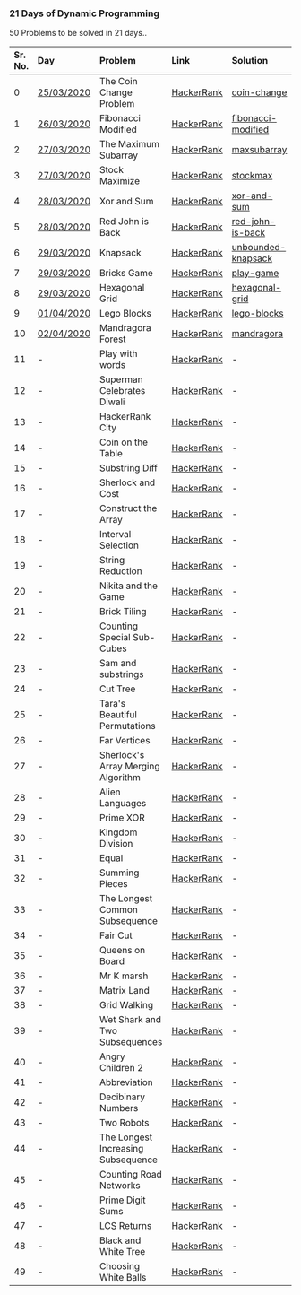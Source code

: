 ### 21 Days of Dynamic Programming

50 Problems to be solved in 21 days..

| Sr. No. | Day | Problem | Link | Solution |
| :--- | :--- | :--- | :--- | :--- |
| 0 | [25/03/2020](https://github.com/sanketd617/21DaysOfDP/tree/master/day-1) | The Coin Change Problem | [HackerRank](https://www.hackerrank.com/challenges/coin-change/problem) | [coin-change](https://github.com/sanketd617/21DaysOfDP/tree/master/day-1/coin-change) |
| 1 | [26/03/2020](https://github.com/sanketd617/21DaysOfDP/tree/master/day-2) | Fibonacci Modified | [HackerRank](https://www.hackerrank.com/challenges/fibonacci-modified/problem) | [fibonacci-modified](https://github.com/sanketd617/21DaysOfDP/tree/master/day-2/fibonacci-modified) |
| 2 | [27/03/2020](https://github.com/sanketd617/21DaysOfDP/tree/master/day-3) | The Maximum Subarray | [HackerRank](https://www.hackerrank.com/challenges/maxsubarray/problem) | [maxsubarray](https://github.com/sanketd617/21DaysOfDP/tree/master/day-3/maxsubarray) |
| 3 | [27/03/2020](https://github.com/sanketd617/21DaysOfDP/tree/master/day-3) | Stock Maximize | [HackerRank](https://www.hackerrank.com/challenges/stockmax/problem) | [stockmax](https://github.com/sanketd617/21DaysOfDP/tree/master/day-3/stockmax) |
| 4 | [28/03/2020](https://github.com/sanketd617/21DaysOfDP/tree/master/day-4) | Xor and Sum | [HackerRank](https://www.hackerrank.com/challenges/xor-and-sum/problem) | [xor-and-sum](https://github.com/sanketd617/21DaysOfDP/tree/master/day-4/xor-and-sum) |
| 5 | [28/03/2020](https://github.com/sanketd617/21DaysOfDP/tree/master/day-4) | Red John is Back | [HackerRank](https://www.hackerrank.com/challenges/red-john-is-back/problem) | [red-john-is-back](https://github.com/sanketd617/21DaysOfDP/tree/master/day-4/red-john-is-back) |
| 6 | [29/03/2020](https://github.com/sanketd617/21DaysOfDP/tree/master/day-5) | Knapsack | [HackerRank](https://www.hackerrank.com/challenges/unbounded-knapsack/problem) | [unbounded-knapsack](https://github.com/sanketd617/21DaysOfDP/tree/master/day-5/unbounded-knapsack) |
| 7 | [29/03/2020](https://github.com/sanketd617/21DaysOfDP/tree/master/day-5) | Bricks Game | [HackerRank](https://www.hackerrank.com/challenges/play-game/problem) | [play-game](https://github.com/sanketd617/21DaysOfDP/tree/master/day-5/play-game) |
| 8 | [29/03/2020](https://github.com/sanketd617/21DaysOfDP/tree/master/day-5) | Hexagonal Grid | [HackerRank](https://www.hackerrank.com/challenges/hexagonal-grid/problem) | [hexagonal-grid](https://github.com/sanketd617/21DaysOfDP/tree/master/day-5/hexagonal-grid) |
| 9 | [01/04/2020](https://github.com/sanketd617/21DaysOfDP/tree/master/day-6) | Lego Blocks | [HackerRank](https://www.hackerrank.com/challenges/lego-blocks/problem) | [lego-blocks](https://github.com/sanketd617/21DaysOfDP/tree/master/day-6/lego-blocks) |
| 10 | [02/04/2020](https://github.com/sanketd617/21DaysOfDP/tree/master/day-7) | Mandragora Forest | [HackerRank](https://www.hackerrank.com/challenges/mandragora/problem) | [mandragora](https://github.com/sanketd617/21DaysOfDP/tree/master/day-7/mandragora) |
| 11 | - | Play with words | [HackerRank](https://www.hackerrank.com/challenges/strplay/problem) | - |
| 12 | - | Superman Celebrates Diwali  | [HackerRank](https://www.hackerrank.com/challenges/superman-celebrates-diwali/problem) | - |
| 13 | - | HackerRank City | [HackerRank](https://www.hackerrank.com/challenges/hr-city/problem) | - |
| 14 | - | Coin on the Table | [HackerRank](https://www.hackerrank.com/challenges/coin-on-the-table/problem) | - |
| 15 | - | Substring Diff | [HackerRank](https://www.hackerrank.com/challenges/substring-diff/problem) | - |
| 16 | - | Sherlock and Cost | [HackerRank](https://www.hackerrank.com/challenges/sherlock-and-cost/problem) | - |
| 17 | - | Construct the Array | [HackerRank](https://www.hackerrank.com/challenges/construct-the-array/problem) | - |
| 18 | - | Interval Selection | [HackerRank](https://www.hackerrank.com/challenges/interval-selection/problem) | - |
| 19 | - | String Reduction | [HackerRank](https://www.hackerrank.com/challenges/string-reduction/problem) | - |
| 20 | - | Nikita and the Game | [HackerRank](https://www.hackerrank.com/challenges/array-splitting/problem) | - |
| 21 | - | Brick Tiling | [HackerRank](https://www.hackerrank.com/challenges/brick-tiling/problem) | - |
| 22 | - | Counting Special Sub-Cubes | [HackerRank](https://www.hackerrank.com/challenges/counting-special-sub-cubes/problem) | - |
| 23 | - | Sam and substrings | [HackerRank](https://www.hackerrank.com/challenges/sam-and-substrings/problem) | - |
| 24 | - | Cut Tree | [HackerRank](https://www.hackerrank.com/challenges/cuttree/problem) | - |
| 25 | - | Tara's Beautiful Permutations | [HackerRank](https://www.hackerrank.com/challenges/taras-beautiful-permutations/problem) | - |
| 26 | - | Far Vertices | [HackerRank](https://www.hackerrank.com/challenges/far-vertices/problem) | - |
| 27 | - | Sherlock's Array Merging Algorithm | [HackerRank](https://www.hackerrank.com/challenges/sherlocks-array-merging-algorithm/problem) | - |
| 28 | - | Alien Languages | [HackerRank](https://www.hackerrank.com/challenges/alien-languages/problem) | - |
| 29 | - | Prime XOR | [HackerRank](https://www.hackerrank.com/challenges/prime-xor/problem) | - |
| 30 | - | Kingdom Division | [HackerRank](https://www.hackerrank.com/challenges/kingdom-division/problem) | - |
| 31 | - | Equal | [HackerRank](https://www.hackerrank.com/challenges/equal/problem) | - |
| 32 | - | Summing Pieces | [HackerRank](https://www.hackerrank.com/challenges/summing-pieces/problem) | - |
| 33 | - | The Longest Common Subsequence | [HackerRank](https://www.hackerrank.com/challenges/dynamic-programming-classics-the-longest-common-subsequence/problem) | - |
| 34 | - | Fair Cut | [HackerRank](https://www.hackerrank.com/challenges/fair-cut/problem) | - |
| 35 | - | Queens on Board | [HackerRank](https://www.hackerrank.com/challenges/queens-on-board/problem) | - |
| 36 | - | Mr K marsh | [HackerRank](https://www.hackerrank.com/challenges/mr-k-marsh/problem) | - |
| 37 | - | Matrix Land | [HackerRank](https://www.hackerrank.com/challenges/matrix-land/problem) | - |
| 38 | - | Grid Walking | [HackerRank](https://www.hackerrank.com/challenges/grid-walking/problem) | - |
| 39 | - | Wet Shark and Two Subsequences | [HackerRank](https://www.hackerrank.com/challenges/wet-shark-and-two-subsequences/problem) | - |
| 40 | - | Angry Children 2 | [HackerRank](https://www.hackerrank.com/challenges/angry-children-2/problem) | - |
| 41 | - | Abbreviation | [HackerRank](https://www.hackerrank.com/challenges/abbr/problem) | - |
| 42 | - | Decibinary Numbers | [HackerRank](https://www.hackerrank.com/challenges/decibinary-numbers/problem) | - |
| 43 | - | Two Robots | [HackerRank](https://www.hackerrank.com/challenges/two-robots/problem) | - |
| 44 | - | The Longest Increasing Subsequence | [HackerRank](https://www.hackerrank.com/challenges/longest-increasing-subsequent/problem) | - |
| 45 | - | Counting Road Networks | [HackerRank](https://www.hackerrank.com/challenges/counting-road-networks/problem) | - |
| 46 | - | Prime Digit Sums | [HackerRank](https://www.hackerrank.com/challenges/prime-digit-sums/problem) | - |
| 47 | - | LCS Returns | [HackerRank](https://www.hackerrank.com/challenges/tutzki-and-lcs/problem) | - |
| 48 | - | Black and White Tree | [HackerRank](https://www.hackerrank.com/challenges/black-n-white-tree-1/problem) | - |
| 49 | - | Choosing White Balls | [HackerRank](https://www.hackerrank.com/challenges/choosing-white-balls/problem) | - |
